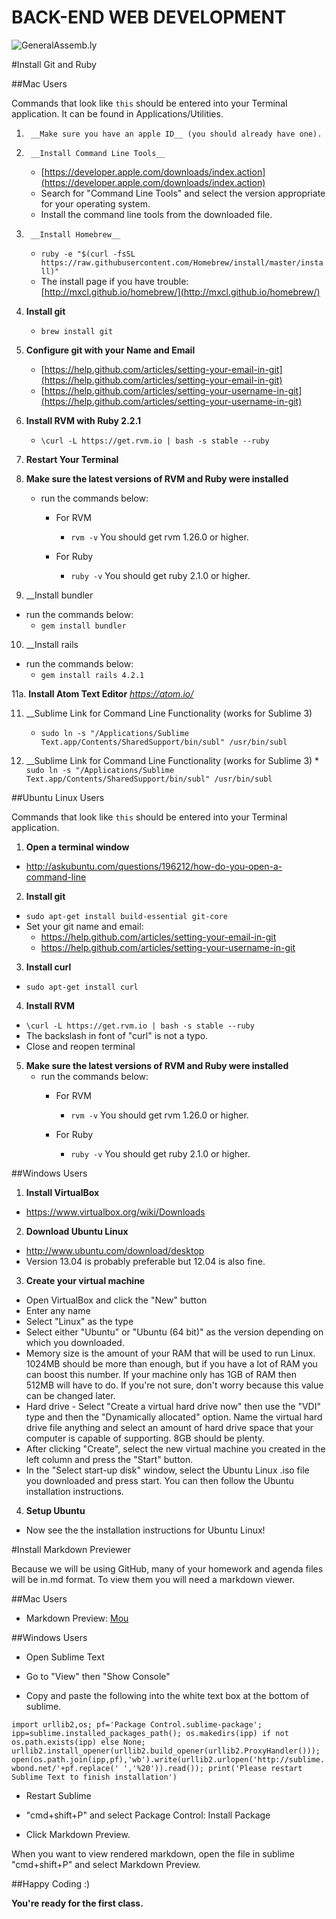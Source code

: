 BACK-END WEB DEVELOPMENT
============================

![GeneralAssemb.ly](https://github.com/generalassembly/ga-ruby-on-rails-for-devs/raw/master/images/ga.png "GeneralAssemb.ly")


#Install Git and Ruby

##Mac Users

Commands that look like ```this``` should be entered into your Terminal
application. It can be found in Applications/Utilities.

1.      __Make sure you have an apple ID__ (you should already have one).
2.      __Install Command Line Tools__
	*	[https://developer.apple.com/downloads/index.action](https://developer.apple.com/downloads/index.action)
	* Search for "Command Line Tools" and select the version appropriate for your operating system.
	* Install the command line tools from the downloaded file.
3.      __Install Homebrew__
	* ```ruby -e "$(curl -fsSL https://raw.githubusercontent.com/Homebrew/install/master/install)"```
	* The install page if you have trouble: [http://mxcl.github.io/homebrew/](http://mxcl.github.io/homebrew/)
4.	__Install git__
	*	```brew install git```

5.	__Configure git with your Name and Email__
  	* [https://help.github.com/articles/setting-your-email-in-git](https://help.github.com/articles/setting-your-email-in-git)
  	* [https://help.github.com/articles/setting-your-username-in-git](https://help.github.com/articles/setting-your-username-in-git)

6.	__Install RVM with Ruby 2.2.1__
  	* ```\curl -L https://get.rvm.io | bash -s stable --ruby```

7.	__Restart Your Terminal__

8.	__Make sure the latest versions of RVM and Ruby were installed__
	*	run the commands below:
		*	For RVM
			*	```rvm -v```
				You should get rvm 1.26.0 or higher.
		* 	For Ruby

			*	```ruby -v```
				You should get ruby 2.1.0 or higher.


9. __Install bundler
  * run the commands below:
    * ```gem install bundler ```


10. __Install rails
  * run the commands below:
    * ```gem install rails 4.2.1 ```

11a. __Install Atom Text Editor__
 	*https://atom.io/*

11. __Sublime Link for Command Line Functionality (works for Sublime 3)
    * ```sudo ln -s "/Applications/Sublime Text.app/Contents/SharedSupport/bin/subl" /usr/bin/subl ```

11. __Sublime Link for Command Line Functionality (works for Sublime 3)
		* ```sudo ln -s "/Applications/Sublime Text.app/Contents/SharedSupport/bin/subl" /usr/bin/subl ```

##Ubuntu Linux Users

Commands that look like ```this``` should be entered into your Terminal
application.

1. __Open a terminal window__
  * http://askubuntu.com/questions/196212/how-do-you-open-a-command-line

2. __Install git__
  * ```sudo apt-get install build-essential git-core```
  * Set your git name and email:
    * https://help.github.com/articles/setting-your-email-in-git
    * https://help.github.com/articles/setting-your-username-in-git

3. __Install curl__
  * ```sudo apt-get install curl```

4. __Install RVM__
  * ```\curl -L https://get.rvm.io | bash -s stable --ruby```
  * The backslash in font of "curl" is not a typo.
  *	Close and reopen terminal
5. __Make sure the latest versions of RVM and Ruby were installed__
	*	run the commands below:
		*	For RVM
			*	```rvm -v```
				You should get rvm 1.26.0 or higher.
		* 	For Ruby

			*	```ruby -v```
				You should get ruby 2.1.0  or higher.

##Windows Users

1. __Install VirtualBox__
  * https://www.virtualbox.org/wiki/Downloads

2. __Download Ubuntu Linux__
  * http://www.ubuntu.com/download/desktop
  * Version 13.04 is probably preferable but 12.04 is also fine.

3. __Create your virtual machine__
  * Open VirtualBox and click the "New" button
  * Enter any name
  * Select "Linux" as the type
  * Select either "Ubuntu" or "Ubuntu (64 bit)" as the version depending on
    which you downloaded.
  * Memory size is the amount of your RAM that will be used to run
    Linux. 1024MB should be more than enough, but if you have a lot of
    RAM you can boost this number. If your machine only has 1GB of RAM
    then 512MB will have to do. If you're not sure, don't worry because
    this value can be changed later.
  * Hard drive - Select "Create a virtual hard drive now" then use the
    "VDI" type and then the "Dynamically allocated" option. Name the
    virtual hard drive file anything and select an amount of hard drive
    space that your computer is capable of supporting. 8GB should be plenty.
  * After clicking "Create", select the new virtual machine you created
    in the left column and press the "Start" button.
  * In the "Select start-up disk" window, select the Ubuntu Linux .iso
    file you downloaded and press start. You can then follow the Ubuntu
    installation instructions.

4. __Setup Ubuntu__
  * Now see the the installation instructions for Ubuntu Linux!


#Install Markdown Previewer

Because we will be using GitHub, many of your homework and agenda files will be in.md format. To view them you will need a markdown viewer.


##Mac Users

 *	Markdown Preview:		[Mou](http://mouapp.com/)


##Windows Users

*	Open Sublime Text

*	Go to "View" then "Show Console"

*	Copy and paste the following into the white text box at the bottom of sublime.

```import urllib2,os; pf='Package Control.sublime-package'; ipp=sublime.installed_packages_path(); os.makedirs(ipp) if not os.path.exists(ipp) else None; urllib2.install_opener(urllib2.build_opener(urllib2.ProxyHandler())); open(os.path.join(ipp,pf),'wb').write(urllib2.urlopen('http://sublime.wbond.net/'+pf.replace(' ','%20')).read()); print('Please restart Sublime Text to finish installation')```

*	Restart Sublime

*	"cmd+shift+P" and select Package Control: Install Package

*	Click Markdown Preview.

When you want to view rendered markdown, open the file in sublime "cmd+shift+P" and select Markdown Preview.

##Happy Coding :)

__You're ready for the first class.__
